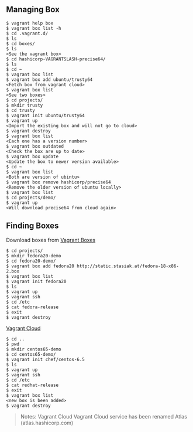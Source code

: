 ## Managing Box
```
$ vagrant help box 
$ vagrant box list -h 
$ cd .vagrant.d/ 
$ ls 
$ cd boxes/ 
$ ls
<See the vagrant box>
$ cd hashicorp-VAGRANTSLASH-precise64/ 
$ ls 
$ cd ~ 
$ vagrant box list 
$ vagrant box add ubuntu/trusty64 
<Fetch box from vagrant cloud>
$ vagrant box list 
<See two boxes>
$ cd projects/ 
$ mkdir trusty 
$ cd trusty 
$ vagrant init ubuntu/trusty64 
$ vagrant up
<Import the existing box and will not go to cloud>
$ vagrant destroy 
$ vagrant box list 
<Each one has a version number>
$ vagrant box outdated
<Check the box are up to date>
$ vagrant box update 
<Update the box to newer version available>
$ cd ~ 
$ vagrant box list 
<Both are version of ubintu>
$ vagrant box remove hashicorp/precise64 
<Remove the older version of ubuntu locally>
$ vagrant box list 
$ cd projects/demo/ 
$ vagrant up  
<Will download precise64 from cloud again>
```

## Finding Boxes
Download boxes from
[Vagrant Boxes](http://www.vagrantbox.es)

```
$ cd projects/ 
$ mkdir fedora20-demo 
$ cd fedora20-demo/ 
$ vagrant box add fedora20 http://static.stasiak.at/fedora-18-x86-2.box 
$ vagrant box list 
$ vagrant init fedora20 
$ ls 
$ vagrant up 
$ vagrant ssh 
$ cd /etc 
$ cat fedora-release 
$ exit 
$ vagrant destroy 
```
[Vagrant Cloud](https://vagrantcloud.com)
```
$ cd .. 
$ pwd 
$ mkdir centos65-demo 
$ cd centos65-demo/ 
$ vagrant init chef/centos-6.5 
$ ls 
$ vagrant up 
$ vagrant ssh 
$ cd /etc 
$ cat redhat-release 
$ exit 
$ vagrant box list
<new box is been added>
$ vagrant destroy
```

> Notes: Vagrant Cloud Vagrant Cloud service has been renamed Atlas (atlas.hashicorp.com)
<!--stackedit_data:
eyJoaXN0b3J5IjpbLTE4ODY0NzAwNDAsLTIwODM2NTMwMzAsLT
Q5OTAyMDM3Ml19
-->